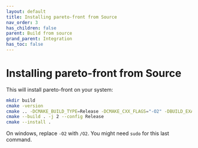 ```yaml
---
layout: default
title: Installing pareto-front from Source
nav_order: 3
has_children: false
parent: Build from source
grand_parent: Integration
has_toc: false
---
```

# Installing pareto-front from Source

This will install pareto-front on your system:

```bash
mkdir build
cmake -version
cmake .. -DCMAKE_BUILD_TYPE=Release -DCMAKE_CXX_FLAGS="-O2" -DBUILD_EXAMPLES=OFF -DBUILD_TESTS=OFF 
cmake --build . -j 2 --config Release
cmake --install .
```

On windows, replace `-O2` with `/O2`. You might need `sudo` for this last command.





<!-- Generated with mdsplit: https://github.com/alandefreitas/mdsplit -->
